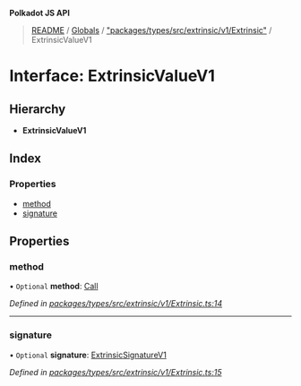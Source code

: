 **Polkadot JS API**

> [README](../README.md) / [Globals](../globals.md) / ["packages/types/src/extrinsic/v1/Extrinsic"](../modules/_packages_types_src_extrinsic_v1_extrinsic_.md) / ExtrinsicValueV1

# Interface: ExtrinsicValueV1

## Hierarchy

* **ExtrinsicValueV1**

## Index

### Properties

* [method](_packages_types_src_extrinsic_v1_extrinsic_.extrinsicvaluev1.md#method)
* [signature](_packages_types_src_extrinsic_v1_extrinsic_.extrinsicvaluev1.md#signature)

## Properties

### method

• `Optional` **method**: [Call](../classes/_packages_types_src_generic_call_.call.md)

*Defined in [packages/types/src/extrinsic/v1/Extrinsic.ts:14](https://github.com/polkadot-js/api/blob/ee6b6da02/packages/types/src/extrinsic/v1/Extrinsic.ts#L14)*

___

### signature

• `Optional` **signature**: [ExtrinsicSignatureV1](../classes/_packages_types_src_extrinsic_v1_extrinsicsignature_.extrinsicsignaturev1.md)

*Defined in [packages/types/src/extrinsic/v1/Extrinsic.ts:15](https://github.com/polkadot-js/api/blob/ee6b6da02/packages/types/src/extrinsic/v1/Extrinsic.ts#L15)*
